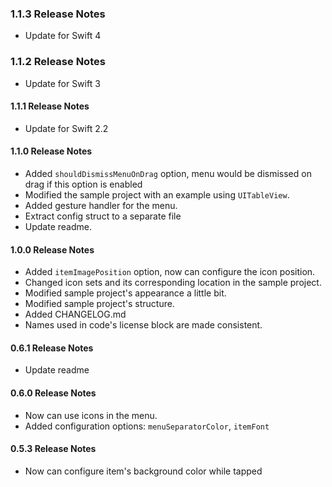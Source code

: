 ### 1.1.3 Release Notes
   - Update for Swift 4
   
### 1.1.2 Release Notes
   - Update for Swift 3

#### 1.1.1 Release Notes
   - Update for Swift 2.2
   
#### 1.1.0 Release Notes
   - Added `shouldDismissMenuOnDrag` option, menu would be dismissed on drag if this option is enabled
   - Modified the sample project with an example using `UITableView`.
   - Added gesture handler for the menu.
   - Extract config struct to a separate file
   - Update readme.

#### 1.0.0 Release Notes
   - Added `itemImagePosition` option, now can configure the icon position.
   - Changed icon sets and its corresponding location in the sample project.
   - Modified sample project's appearance a little bit.
   - Modified sample project's structure.
   - Added CHANGELOG.md
   - Names used in code's license block are made consistent.

#### 0.6.1 Release Notes
  - Update readme

#### 0.6.0 Release Notes

   - Now can use icons in the menu.
   - Added configuration options: `menuSeparatorColor`, `itemFont`

#### 0.5.3 Release Notes
   - Now can configure item's background color while tapped
